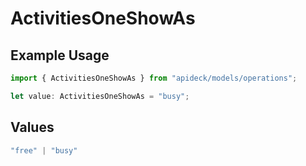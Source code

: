 # ActivitiesOneShowAs

## Example Usage

```typescript
import { ActivitiesOneShowAs } from "apideck/models/operations";

let value: ActivitiesOneShowAs = "busy";
```

## Values

```typescript
"free" | "busy"
```